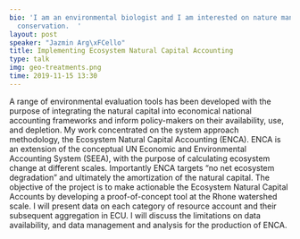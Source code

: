 ```yaml
---
bio: 'I am an environmental biologist and I am interested on nature management and
  conservation.  '
layout: post
speaker: "Jazmin Arg\xFCello"
title: Implementing Ecosystem Natural Capital Accounting
type: talk
img: geo-treatments.png
time: 2019-11-15 13:30
---
```

 A range of environmental evaluation tools has been developed with the purpose of integrating the natural capital into economical national accounting frameworks and inform policy-makers on their availability, use, and depletion.
My work concentrated on the system approach methodology, the Ecosystem Natural Capital Accounting (ENCA). ENCA is an extension of the conceptual UN Economic and Environmental Accounting System (SEEA), with the purpose of calculating ecosystem change at different scales. Importantly ENCA targets “no net ecosystem degradation” and ultimately the amortization of the natural capital.
The objective of the project is to make actionable the Ecosystem Natural Capital Accounts by developing a proof-of-concept tool at the Rhone watershed scale. I will present data on each category of resource account and their subsequent aggregation in ECU. I will discuss the limitations on data availability, and data management and analysis for the production of ENCA.
